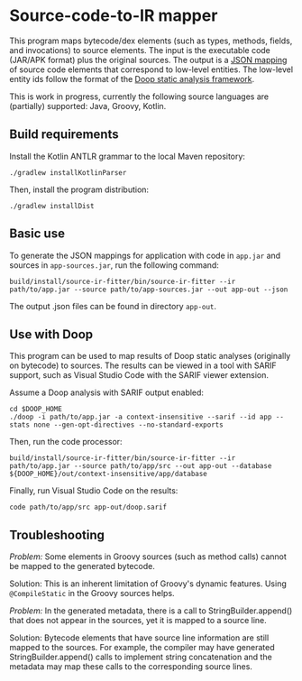 # Source-code-to-IR mapper

This program maps bytecode/dex elements (such as types, methods,
fields, and invocations) to source elements. The input is the
executable code (JAR/APK format) plus the original sources. The output
is a [JSON mapping](https://github.com/clyze/metadata-model) of source
code elements that correspond to low-level entities. The low-level
entity ids follow the format of the [Doop static analysis
framework](https://bitbucket.org/yanniss/doop/).

This is work in progress, currently the following source languages are
(partially) supported: Java, Groovy, Kotlin.

## Build requirements

Install the Kotlin ANTLR grammar to the local Maven repository:

```
./gradlew installKotlinParser
```

Then, install the program distribution:

```
./gradlew installDist
```

## Basic use

To generate the JSON mappings for application with code in `app.jar`
and sources in `app-sources.jar`, run the following command:

```
build/install/source-ir-fitter/bin/source-ir-fitter --ir path/to/app.jar --source path/to/app-sources.jar --out app-out --json
```

The output .json files can be found in directory `app-out`.

## Use with Doop

This program can be used to map results of Doop static analyses
(originally on bytecode) to sources. The results can be viewed in a
tool with SARIF support, such as Visual Studio Code with the SARIF
viewer extension.

Assume a Doop analysis with SARIF output enabled:

```
cd $DOOP_HOME
./doop -i path/to/app.jar -a context-insensitive --sarif --id app --stats none --gen-opt-directives --no-standard-exports
```

Then, run the code processor:

```
build/install/source-ir-fitter/bin/source-ir-fitter --ir path/to/app.jar --source path/to/app/src --out app-out --database ${DOOP_HOME}/out/context-insensitive/app/database
```

Finally, run Visual Studio Code on the results:

```
code path/to/app/src app-out/doop.sarif
```

## Troubleshooting

*Problem:* Some elements in Groovy sources (such as method calls)
cannot be mapped to the generated bytecode.

Solution: This is an inherent limitation of Groovy's dynamic
features. Using `@CompileStatic` in the Groovy sources helps.

*Problem:* In the generated metadata, there is a call to
StringBuilder.append() that does not appear in the sources, yet it is
mapped to a source line.

Solution: Bytecode elements that have source line information are
still mapped to the sources. For example, the compiler may have
generated StringBuilder.append() calls to implement string
concatenation and the metadata may map these calls to the
corresponding source lines.
